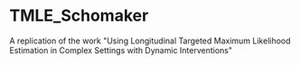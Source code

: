 # TMLE_Schomaker
A replication of the work "Using Longitudinal Targeted Maximum Likelihood Estimation in Complex Settings with Dynamic Interventions"
